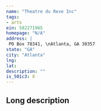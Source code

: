 ```yaml
---
name: "Theatre du Reve Inc"
tags:
- arts
ein: 582271965
homepage: "N/A"
address: |
 PO Box 78341, \nAtlanta, GA 30357
state: "GA"
city: "Atlanta"
lng: 
lat: 
description: ""
is_501c3: X
---
```


## Long description


